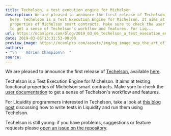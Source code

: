 ```yaml
---
title: Techelson, a test execution engine for Michelson
description: We are pleased to announce the first release of Techelson, available
  here. Techelson is a Test Execution Engine for Michelson. It aims at testing functional
  properties of Michelson smart contracts. Make sure to check the user documentation
  to get a sense of Techelson's workflow and features. For Liq...
url: https://ocamlpro.com/blog/2019_03_06_techelson_a_test_execution_engine_for_michelson
date: 2019-03-06T13:31:53-00:00
preview_image: https://ocamlpro.com/assets/img/og_image_ocp_the_art_of_prog.png
authors:
- "\n    Adrien Champion\n  "
source:
---
```


<p>We are pleased to announce the first release of <a href="https://ocamlpro.github.io/techelson/">Techelson,</a> available <a href="https://github.com/OCamlPro/techelson/releases/tag/v0.7.0">here</a>.</p>
<p>Techelson is a Test Execution Engine for Michelson. It aims at testing functional properties of Michelson smart contracts. Make sure to check the <a href="https://ocamlpro.github.io/techelson/user_doc">user documentation</a> to get a sense of Techelson's workflow and features.</p>
<p>For Liquidity programmers interested in Techelson, take a look at <a href="https://adrienchampion.github.io/blog/tezos/techelson/with_liquidity/index.html">this blog post</a> discussing how to write tests in Liquidity and run them using Techelson.</p>
<p>Techelson is still young: if you have problems, suggestions or feature requests please <a href="https://github.com/OCamlPro/techelson/issues">open an issue on the repository</a>.</p>

